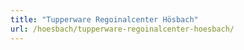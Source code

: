 ```yaml
---
title: "Tupperware Regoinalcenter Hösbach"
url: /hoesbach/tupperware-regoinalcenter-hoesbach/
---
```

